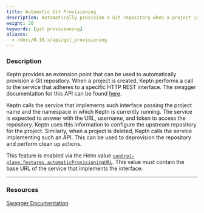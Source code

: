 ```yaml
---
title: Automatic Git Provisioning
description: Automatically provision a Git repository when a project is created.
weight: 20
keywords: [git provisioning]
aliases:
  - /docs/0.18.x/api/git_provisioning
---
```



### Description

Keptn provides an extension point that can be used to automatically provision a Git repository.
When a project is created, Keptn performs a call to the service that adheres to a specific HTTP REST interface. The swagger documentation for this API can be found [here](../../../../api/).

Keptn calls the service that implements such interface passing the project name and the namespace in which Keptn is currently running. The service is expected to answer with the URL, username, and token to access the repository. Keptn uses this information to configure the upstream repository for the project.
Similarly, when a project is deleted, Keptn calls the service implementing such an API. This can be used to deprovision the repository and perform clean up actions.

This feature is enabled via the Helm value [`control-plane.features.automaticProvisioningURL`](https://github.com/keptn/keptn/blob/0.18.0/installer/manifests/keptn/charts/control-plane/values.yaml#L26). This value must contain the base URL of the service that implements the interface.

---

### Resources

[Swagger Documentation](../../../../api/)
